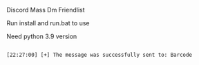 Discord Mass Dm Friendlist

Run install and run.bat to use

Need python 3.9 version


<code>
[22:27:00] [+] The message was successfully sent to: Barcode
